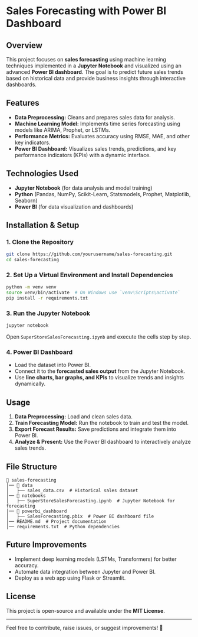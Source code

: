 # Sales Forecasting with Power BI Dashboard

## Overview
This project focuses on **sales forecasting** using machine learning techniques implemented in a **Jupyter Notebook** and visualized using an advanced **Power BI dashboard**. The goal is to predict future sales trends based on historical data and provide business insights through interactive dashboards.

## Features
- **Data Preprocessing:** Cleans and prepares sales data for analysis.
- **Machine Learning Model:** Implements time series forecasting using models like ARIMA, Prophet, or LSTMs.
- **Performance Metrics:** Evaluates accuracy using RMSE, MAE, and other key indicators.
- **Power BI Dashboard:** Visualizes sales trends, predictions, and key performance indicators (KPIs) with a dynamic interface.

## Technologies Used
- **Jupyter Notebook** (for data analysis and model training)
- **Python** (Pandas, NumPy, Scikit-Learn, Statsmodels, Prophet, Matplotlib, Seaborn)
- **Power BI** (for data visualization and dashboards)

## Installation & Setup
### 1. Clone the Repository
```sh
git clone https://github.com/yourusername/sales-forecasting.git
cd sales-forecasting
```

### 2. Set Up a Virtual Environment and Install Dependencies
```sh
python -m venv venv
source venv/bin/activate  # On Windows use `venv\Scripts\activate`
pip install -r requirements.txt
```

### 3. Run the Jupyter Notebook
```sh
jupyter notebook
```
Open `SuperStoreSalesForecasting.ipynb` and execute the cells step by step.

### 4. Power BI Dashboard
- Load the dataset into Power BI.
- Connect it to the **forecasted sales output** from the Jupyter Notebook.
- Use **line charts, bar graphs, and KPIs** to visualize trends and insights dynamically.

## Usage
1. **Data Preprocessing:** Load and clean sales data.
2. **Train Forecasting Model:** Run the notebook to train and test the model.
3. **Export Forecast Results:** Save predictions and integrate them into Power BI.
4. **Analyze & Present:** Use the Power BI dashboard to interactively analyze sales trends.

## File Structure
```
📁 sales-forecasting
│── 📁 data
│   ├── sales_data.csv  # Historical sales dataset
│── 📁 notebooks
│   ├── SuperStoreSalesForecasting.ipynb  # Jupyter Notebook for forecasting
│── 📁 powerbi_dashboard
│   ├── SalesForecasting.pbix  # Power BI dashboard file
│── README.md  # Project documentation
│── requirements.txt  # Python dependencies
```

## Future Improvements
- Implement deep learning models (LSTMs, Transformers) for better accuracy.
- Automate data integration between Jupyter and Power BI.
- Deploy as a web app using Flask or Streamlit.

## License
This project is open-source and available under the **MIT License**.

---
Feel free to contribute, raise issues, or suggest improvements! 🚀

